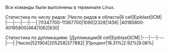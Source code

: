 Все команды были выполнены в терминале Linux.

Статистика по числу ридов:
|Число ридов в области|8 cell|Epiblast|ICM|
|---|---|---|---|
|11347700-11367700|1090|2328|1456|
|40185800-40195800|464|1062|630|

Статистика по дупликациям:
|Дупликации|8 cell|Epiblast|ICM|
|---|---|---|---|
|Число|521904|205258|377882|
|Процент|18.31%|2.92%|9.08%|
